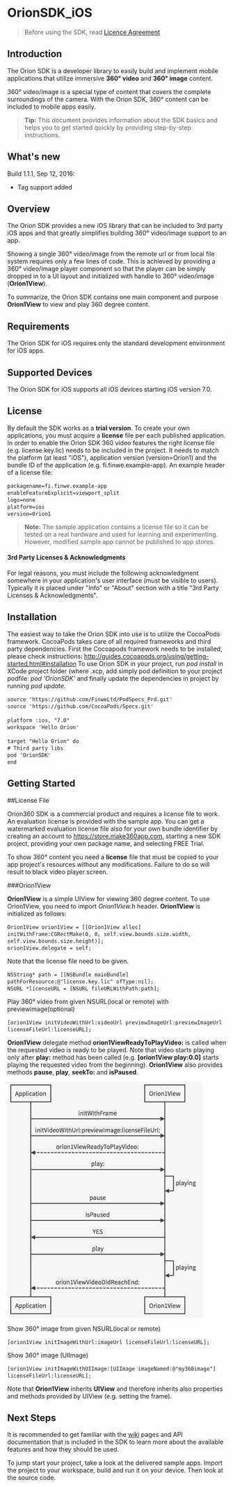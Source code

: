 OrionSDK_iOS
==================

> Before using the SDK, read [Licence Agreement](https://github.com/FinweLtd/OrionSDK_iOS_Prd/blob/master/Finwe_Orion360_SDK_Basic_Evaluation_Kit_License_en_US-20161212_1500.pdf)

Introduction
-------

The Orion SDK is a developer library to easily build and implement mobile applications that utilize immersive **360° video** and **360° image** content.

360° video/image is a special type of content that covers the complete surroundings of the camera. With the Orion SDK, 360° content can be included to mobile apps easily.

>**Tip:** This document provides information about the SDK basics and helps you to get started quickly by providing step-by-step instructions. 

What's new
-------

Build 1.1.1, Sep 12, 2016:
* Tag support added

Overview
-------

The Orion SDK provides a new iOS library that can be included to 3rd party iOS apps and that greatly simplifies building 360° video/image support to an app.

Showing a single 360° video/image from the remote url or from local file system requires only a few lines of code. This is achieved by providing a 360° video/image player component so that the player can be simply dropped in to a UI layout and initialized with handle to 360° video/image (**Orion1View**).

To summarize, the Orion SDK contains one main component and purpose **Orion1View** to view and play 360 degree content. 

Requirements
----------------

The Orion SDK for iOS requires only the standard development environment for iOS apps. 

Supported Devices
----------------------

The Orion SDK for iOS supports all iOS devices starting iOS version 7.0.

License
-------
By default the SDK works as a **trial version**. To create your own applications, you must acquire a **license** file per each published application. In order to enable the Orion SDK 360 video features the right license file (e.g. license.key.lic) needs to be included in the project. It needs to match the platform (at least "iOS"), application version (version=Orion1) and the bundle ID of the application (e.g. fi.finwe.example-app).
An example header of a license file:

```
packagename=fi.finwe.example-app
enableFeatureExplicit=viewport_split
logo=none
platform=ios
version=Orion1
```

>**Note:** The sample application contains a license file so it can be tested on a real hardware and used for learning and experimenting. However, modified sample app cannot be published to app stores.

#### 3rd Party Licenses & Acknowledgments

For legal reasons, you must include the following acknowledgment somewhere in your application's user interface (must be visible to users). Typically it is placed under "Info" or "About" section with a title "3rd Party Licenses & Acknowledgments".

Installation
-------

The easiest way to take the Orion SDK into use is to utilize the CocoaPods framework. CocoaPods takes care of all required frameworks and third party dependencies. 
First the Cocoapods framework needs to be installed, please check instructions: http://guides.cocoapods.org/using/getting-started.html#installation
To use Orion SDK in your project, run *pod install* in XCode project folder (where .xcp, add simply pod definition to your project podfile: *pod 'OrionSDK'* and finally update the dependencies in project by running *pod update*.

```
source 'https://github.com/FinweLtd/PodSpecs_Prd.git'
source 'https://github.com/CocoaPods/Specs.git'

platform :ios, "7.0"
workspace 'Hello Orion'

target "Hello Orion" do
# Third party libs
pod 'OrionSDK'
end
```

Getting Started
------------------

##License File

Orion360 SDK is a commercial product and requires a license file to work. An evaluation license is provided with the sample app. You can get a watermarked evaluation license file also for your own bundle identifier by creating an account to https://store.make360app.com, starting a new SDK project, providing your own package name, and selecting FREE Trial.

To show 360° content you need a **license** file that must be copied to your app project's resources without any modifications. Failure to do so will result to black video player screen.

###Orion1View

**Orion1View** is a simple UIView for viewing 360 degree content. To use Orion1View, you need to import *Orion1View.h* header. **Orion1View** is initialized as follows:

```
Orion1View orion1View = [[Orion1View alloc] initWithFrame:CGRectMake(0, 0, self.view.bounds.size.width, self.view.bounds.size.height)];
orion1View.delegate = self;
```

Note that the license file need to be given.

```
NSString* path = [[NSBundle mainBundle] pathForResource:@"license.key.lic" ofType:nil];
NSURL *licenseURL = [NSURL fileURLWithPath:path];
```

Play 360° video from given NSURL(local or remote) with previewimage(optional)
```
[orion1View initVideoWithUrl:videoUrl previewImageUrl:previewImageUrl licenseFileUrl:licenseURL];
```
**Orion1View** delegate method **orion1ViewReadyToPlayVideo:** is called when the requested video is ready to be played. Note that video starts playing only after **play:** method has been called (e.g. **[orion1View play:0.0]** starts playing the requested video from the beginning). **Orion1View** also provides methods **pause**, **play**,  **seekTo:** and **isPaused**.

![Alt text](images/seq1.png "Sequence diagram:Orion1View")



Show 360° image from given NSURL(local or remote)
```
[orion1View initImageWithUrl:imageUrl licenseFileUrl:licenseURL];
```
Show 360° image (UIImage)
```
[orion1View initImageWithUIImage:[UIImage imageNamed:@"my360image"]  licenseFileUrl:licenseURL];
```

Note that **Orion1View** inherits **UIView** and therefore inherits also properties and methods provided by UIView (e.g. setting the frame).

Next Steps
-------------

It is recommended to get familiar with the [wiki](https://github.com/FinweLtd/OrionSDK_iOS_Prd/wiki) pages and API documentation that is included in the SDK to learn more about the available features and how they should be used.

To jump start your project, take a look at the delivered sample apps. Import the project to your workspace, build and run it on your device. Then look at the source code.
